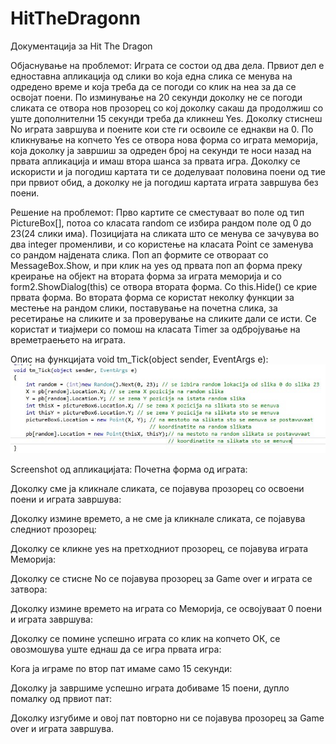 # HitTheDragonn
Документација за Hit The Dragon


Објаснување на проблемот:
Играта се состои од два дела. Првиот дел е едноставна апликација од слики во која една слика се менува на одредено време и која треба да се погоди со клик на неа за да се освојат поени. По изминување на 20 секунди доколку не се погоди сликата се отвора нов прозорец со кој доколку сакаш да продолжиш со уште дополнителни 15 секунди треба да кликнеш Yes. Доколку стиснеш No играта завршува и поените кои сте ги освоиле се еднакви на 0. По кликнување на копчето Yes се отвора нова форма со играта меморија, која доколку ја завршиш за одреден број на секунди те носи назад на првата апликација и имаш втора шанса за првата игра. Доколку се искористи и ја погодиш картата ти се доделуваат половина поени од тие при првиот обид, а доколку не ја погодиш картата играта завршува без поени.

Решение на проблемот:
Прво картите се сместуваат во поле од тип PictureBox[], потоа со класата random се избира рандом поле од 0 до 23(24 слики има). Позицијата на сликата што се менува се зачувува во два integer променливи, и со користење на класата Point се заменува со рандом најдената слика. Поп ап формите се отвораат со MessageBox.Show, и при клик на yes од првата поп ап форма преку креирање на објект на втората форма за играта меморија и со form2.ShowDialog(this) се отвора втората форма. Со this.Hide() се крие првата форма. Во втората форма се користат неколку функции за местење на рандом слики, поставување на почетна слика, за ресетирање на сликите и за проверување на сликите дали се исти. Се користат и тиајмери со помош на класата Timer за одбројување на времетраењето на играта.

Опис на функцијата void tm_Tick(object sender, EventArgs e):
![alt tag](https://github.com/Tamara133046/HitTheDragonn/blob/master/prva.jpg)

Screenshot од апликацијата:
Почетна форма од играта:
 
Доколку сме ја кликнале сликата, се појавува прозорец со освоени поени и играта завршува:
 
Доколку измине времето, а не сме ја кликнале сликата, се појавува следниот прозорец:
 
Доколку се кликне yes на претходниот прозорец, се појавува играта Меморија:
 
Доколку се стисне No се појавува прозорец за Game over и играта се затвора:
 
Доколку измине времето на играта со Меморија, се освојуваат 0 поени и играта завршува:
 
Доколку се помине успешно играта со клик на копчето ОК, се овозмошува уште еднаш да се игра првата игра:
 
Кога ја играме по втор пат имаме само 15 секунди:
 
Доколку ја завршиме успешно играта добиваме 15 поени, дупло помалку од првиот пат:
 
Доколку изгубиме и овој пат повторно ни се појавува прозорец за Game over и играта завршува.
